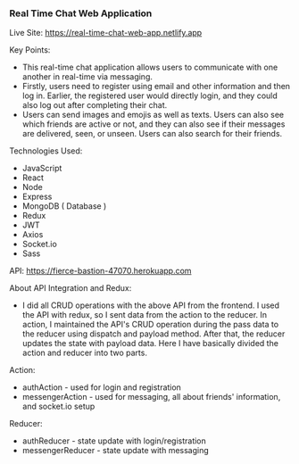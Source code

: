 <h3>Real Time Chat Web Application</h3>

Live Site: https://real-time-chat-web-app.netlify.app

Key Points:
- This real-time chat application allows users to communicate with one another in real-time via messaging. 
- Firstly, users need to register using email and other information and then log in. Earlier, the registered user would directly login, and they could also log out after completing their chat. 
- Users can send images and emojis as well as texts. Users can also see which friends are active or not, and they can also see if their messages are delivered, seen, or unseen. Users can also search for their friends.

Technologies Used:
- JavaScript
- React
- Node
- Express
- MongoDB ( Database )
- Redux
- JWT
- Axios
- Socket.io
- Sass

API: https://fierce-bastion-47070.herokuapp.com

About API Integration and Redux:
- I did all CRUD operations with the above API from the frontend. I used the API with redux, so I sent data from the action to the reducer. In action, I maintained the API's CRUD operation during the pass data to the reducer using dispatch and payload method. After that, the reducer updates the state with payload data. Here I have basically divided the action and reducer into two parts.

Action:
- authAction - used for login and registration
- messengerAction - used for messaging, all about friends' information, and socket.io setup

Reducer:
- authReducer - state update with login/registration
- messengerReducer - state update with messaging
